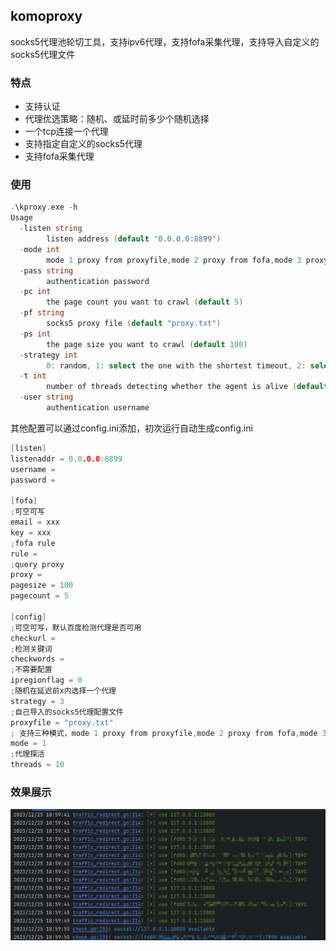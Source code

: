 ## komoproxy

socks5代理池轮切工具，支持ipv6代理，支持fofa采集代理，支持导入自定义的socks5代理文件

### 特点

- 支持认证
- 代理优选策略：随机、或延时前多少个随机选择
- 一个tcp连接一个代理
- 支持指定自定义的socks5代理
- 支持fofa采集代理

### 使用

```go
.\kproxy.exe -h
Usage 
  -listen string
        listen address (default "0.0.0.0:8899")
  -mode int
        mode 1 proxy from proxyfile,mode 2 proxy from fofa,mode 3 proxy from proxyfile and fofa (default 3)
  -pass string
        authentication password
  -pc int
        the page count you want to crawl (default 5)
  -pf string
        socks5 proxy file (default "proxy.txt")
  -ps int
        the page size you want to crawl (default 100)
  -strategy int
        0: random, 1: select the one with the shortest timeout, 2: select the two with the shortest timeout, ... (default 3)
  -t int
        number of threads detecting whether the agent is alive (default 10)
  -user string
        authentication username

```

其他配置可以通过config.ini添加，初次运行自动生成config.ini

```go
[listen]
listenaddr = 0.0.0.0:8899
username =
password =

[fofa]
;可空可写
email = xxx
key = xxx
;fofa rule
rule =
;query proxy
proxy =
pagesize = 100
pagecount = 5

[config]
;可空可写，默认百度检测代理是否可用
checkurl =
;检测关键词
checkwords =
;不需要配置
ipregionflag = 0
;随机在延迟前x内选择一个代理
strategy = 3
;自己导入的socks5代理配置文件
proxyfile = "proxy.txt"
; 支持三种模式，mode 1 proxy from proxyfile,mode 2 proxy from fofa,mode 3 proxy from proxyfile and fofa
mode = 1
;代理探活
threads = 10
```



### 效果展示

![image-20231225190354162](images/image-20231225190354162.png)